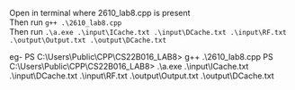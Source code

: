 Open in terminal where 2610_lab8.cpp is present <br>
Then run `g++ .\2610_lab8.cpp` <br>
Then run `.\a.exe .\input\ICache.txt .\input\DCache.txt .\input\RF.txt .\output\Output.txt .\output\DCache.txt`

eg-
PS C:\Users\Public\CPP\CS22B016_LAB8>  g++ .\2610_lab8.cpp
PS C:\Users\Public\CPP\CS22B016_LAB8> .\a.exe .\input\ICache.txt .\input\DCache.txt .\input\RF.txt .\output\Output.txt .\output\DCache.txt
